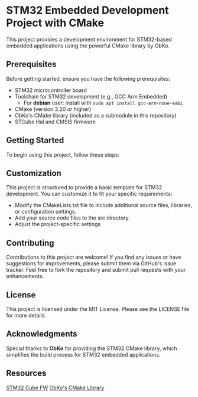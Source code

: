 # STM32 Embedded Development Project with CMake
This project provides a development environment for STM32-based embedded applications using the powerful CMake library by ObKo.

## Prerequisites
Before getting started, ensure you have the following prerequisites:

- STM32 microcontroller board
- Toolchain for STM32 development (e.g., GCC Arm Embedded)
	* For **debian** user: install with `sudo apt install gcc-arm-none-eabi`
- CMake (version 3.20 or higher)
- ObKo's CMake library (included as a submodule in this repository)
- STCube Hal and CMSIS firmware

## Getting Started
To begin using this project, follow these steps:




## Customization
This project is structured to provide a basic template for STM32 development. You can customize it to fit your specific requirements:
- Modify the CMakeLists.txt file to include additional source files, libraries, or configuration settings.
- Add your source code files to the src directory.
- Adjust the project-specific settings

## Contributing
Contributions to this project are welcome! If you find any issues or have suggestions for improvements, please submit them via GitHub's issue tracker. Feel free to fork the repository and submit pull requests with your enhancements.

## License
This project is licensed under the MIT License. Please see the LICENSE file for more details.

## Acknowledgments
Special thanks to **ObKo** for providing the STM32 CMake library, which simplifies the build process for STM32 embedded applications.

## Resources
[STM32 Cube FW](https://github.com/STMicroelectronics)
[ObKo's CMake Library](https://github.com/ObKo/stm32-cmake)
